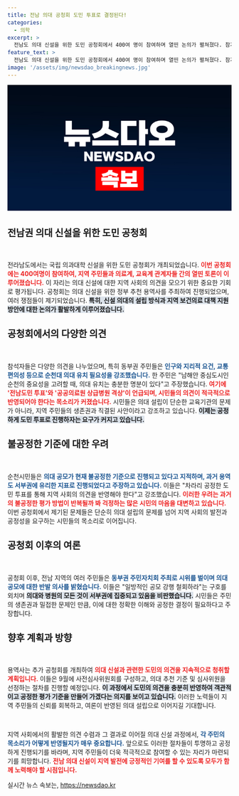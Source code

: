 ```yaml
---
title: 전남 의대 공청회 도민 투표로 결정된다!
categories:
  - 의학
excerpt: >
  전남도 의대 신설을 위한 도민 공청회에서 400여 명이 참여하며 열띤 논의가 펼쳐졌다. 참가자들은 공모 참여에 대한 불신과 지역 형평성을 주장하며, 순천대 유치 필요성을 강조했다. 주민들은 의대 선정 기준의 공정성을 요구하며 거센 반발을 나타냈다.
feature_text: >
  전남도 의대 신설을 위한 도민 공청회에서 400여 명이 참여하며 열띤 논의가 펼쳐졌다. 참가자들은 공모 참여에 대한 불신과 지역 형평성을 주장하며, 순천대 유치 필요성을 강조했다. 주민들은 의대 선정 기준의 공정성을 요구하며 거센 반발을 나타냈다.
image: '/assets/img/newsdao_breakingnews.jpg'
---
```


<p><img src="/assets/img/newsdao_breakingnews.jpg" alt="flaretime 속보" /></p>

<h2 data-ke-size="size26">전남권 의대 신설을 위한 도민 공청회</h2>

<p data-ke-size="size16">&nbsp;</p>

<p>전라남도에서는 국립 의과대학 신설을 위한 도민 공청회가 개최되었습니다. <b><span style="color: #ee2323;">이번 공청회에는 400여명이 참여하여, 지역 주민들과 의료계, 교육계 관계자들 간의 열띤 토론이 이루어졌습니다.</span></b> 이 자리는 의대 신설에 대한 지역 사회의 의견을 모으기 위한 중요한 기회로 평가됩니다. 공청회는 의대 신설을 위한 정부 추천 용역사를 주최하여 진행되었으며, 여러 쟁점들이 제기되었습니다. <b><span style="background-color: #21538527;">특히, 신설 의대의 설립 방식과 지역 보건의료 대책 지원 방안에 대한 논의가 활발하게 이루어졌습니다.</span></b></p>

<h2 data-ke-size="size26">공청회에서의 다양한 의견</h2>

<p data-ke-size="size16">&nbsp;</p>

<p>참석자들은 다양한 의견을 나누었으며, 특히 동부권 주민들은 <b><span style="color: #1a5490;">인구와 지리적 요건, 교통 편의성 등으로 순천대 의대 유치 필요성을 강조했습니다.</span></b> 한 주민은 "남해안 중심도시인 순천의 중요성을 고려할 때, 의대 유치는 충분한 명분이 있다"고 주장했습니다. <b><span style="color: #ee2323;">여기에 '전남도민 투표'와 '공공의료원 상급병원 격상'이 언급되며, 시민들의 의견이 적극적으로 반영되어야 한다는 목소리가 커졌습니다.</span></b> 시민들은 의대 설립이 단순한 교육기관의 문제가 아니라, 지역 주민들의 생존권과 직결된 사안이라고 강조하고 있습니다. <b><span style="background-color: #21538527;">이제는 공정하게 도민 투표로 진행하자는 요구가 커지고 있습니다.</span></b></p>

<h2 data-ke-size="size26">불공정한 기준에 대한 우려</h2>

<p data-ke-size="size16">&nbsp;</p>

<p>순천시민들은 <b><span style="color: #1a5490;">의대 공모가 현재 불공정한 기준으로 진행되고 있다고 지적하며, 과거 용역도 서부권에 유리한 지표로 진행되었다고 주장하고 있습니다.</span></b> 이들은 "차라리 공정한 도민 투표를 통해 지역 사회의 의견을 반영해야 한다"고 강조했습니다. <b><span style="color: #ee2323;">이러한 우려는 과거의 불공정한 평가 방법이 반복될까 봐 걱정하는 많은 시민의 마음을 대변하고 있습니다.</span></b> 이번 공청회에서 제기된 문제들은 단순히 의대 설립의 문제를 넘어 지역 사회의 발전과 공정성을 요구하는 시민들의 목소리로 이어집니다. </p>

<h2 data-ke-size="size26">공청회 이후의 여론</h2>

<p data-ke-size="size16">&nbsp;</p>

<p>공청회 이후, 전남 지역의 여러 주민들은 <b><span style="color: #1a5490;">동부권 주민자치회 주최로 시위를 벌이며 의대 공모에 대한 반발 의사를 밝혔습니다.</span></b> 이들은 "일방적인 공모 강행 철회하라"는 구호를 외치며 <b><span style="background-color: #21538527;">의대와 병원의 모든 것이 서부권에 집중되고 있음을 비판했습니다.</span></b> 시민들은 주민의 생존권과 밀접한 문제인 만큼, 이에 대한 정확한 이해와 공정한 결정이 필요하다고 주장합니다.</p>

<h2 data-ke-size="size26">향후 계획과 방향</h2>

<p data-ke-size="size16">&nbsp;</p>

<p>용역사는 추가 공청회를 개최하여 <b><span style="color: #ee2323;">의대 신설과 관련한 도민의 의견을 지속적으로 청취할 계획입니다.</span></b> 이들은 9월에 사전심사위원회를 구성하고, 의대 추천 기준 및 심사위원을 선정하는 절차를 진행할 예정입니다. <b><span style="background-color: #21538527;">이 과정에서 도민의 의견을 충분히 반영하여 객관적이고 공정한 평가 기준을 만들어 가겠다는 의지를 보이고 있습니다.</span></b> 이러한 노력들이 지역 주민들의 신뢰를 회복하고, 여론이 반영된 의대 설립으로 이어지길 기대합니다.</p>

<p data-ke-size="size16">&nbsp;</p>

<p>지역 사회에서의 활발한 의견 수렴과 그 결과로 이어질 의대 신설 과정에서, <b><span style="color: #1a5490;">각 주민의 목소리가 어떻게 반영될지가 매우 중요합니다.</span></b> 앞으로도 이러한 절차들이 투명하고 공정하게 진행되기를 바라며, 지역 주민들이 더욱 적극적으로 참여할 수 있는 자리가 마련되기를 희망합니다. <b><span style="color: #ee2323;">전남 의대 신설이 지역 발전에 긍정적인 기여를 할 수 있도록 모두가 함께 노력해야 할 시점입니다.</span></b></p>
실시간 뉴스 속보는, <a href="https://newsdao.kr" rel="dofollow">https://newsdao.kr</a>


